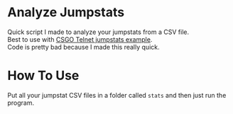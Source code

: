# Analyze Jumpstats

Quick script I made to analyze your jumpstats from a CSV file. \
Best to use with [CSGO Telnet jumpstats example](https://github.com/everlyy/csgo-telnet/blob/main/examples/jumpstats.py). \
Code is pretty bad because I made this really quick.

# How To Use

Put all your jumpstat CSV files in a folder called `stats` and then just run the program. 